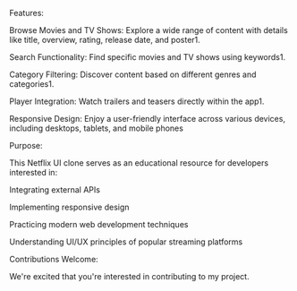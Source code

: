 Features:

Browse Movies and TV Shows: Explore a wide range of content with details like title, overview, rating, release date, and poster1.

Search Functionality: Find specific movies and TV shows using keywords1.

Category Filtering: Discover content based on different genres and categories1.

Player Integration: Watch trailers and teasers directly within the app1.

Responsive Design: Enjoy a user-friendly interface across various devices, including desktops, tablets, and mobile phones


Purpose:

This Netflix UI clone serves as an educational resource for developers interested in:

Integrating external APIs

Implementing responsive design

Practicing modern web development techniques

Understanding UI/UX principles of popular streaming platforms


Contributions Welcome: 

We're excited that you're interested in contributing to my project.
